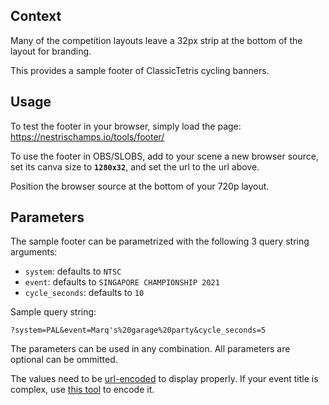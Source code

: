 ## Context

Many of the competition layouts leave a 32px strip at the bottom of the layout for branding.

This provides a sample footer of ClassicTetris cycling banners.


## Usage

To test the footer in your browser, simply load the page:
https://nestrischamps.io/tools/footer/

To use the footer in OBS/SLOBS, add to your scene a new browser source, set its canva size to **`1280x32`**, and set the url to the url above.

Position the browser source at the bottom of your 720p layout.


## Parameters

The sample footer can be parametrized with the following 3 query string arguments:
* `system`: defaults to `NTSC`
* `event`: defaults to `SINGAPORE CHAMPIONSHIP 2021`
* `cycle_seconds`: defaults to `10`

Sample query string:

```
?system=PAL&event=Marq's%20garage%20party&cycle_seconds=5
```

The parameters can be used in any combination. All parameters are optional can be ommitted.

The values need to be [url-encoded](https://developer.mozilla.org/en-US/docs/Web/JavaScript/Reference/Global_Objects/encodeURIComponent) to display properly. If your event title is complex, use [this tool](https://www.onlinewebtoolkit.com/url-encode-decode) to encode it.